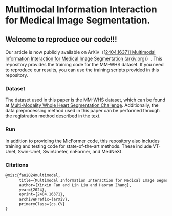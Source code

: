 # Multimodal Information Interaction for Medical Image Segmentation.

## Welcome to reproduce our code!!!

Our article is now publicly available on ArXiv（[[2404.16371\] Multimodal Information Interaction for Medical Image Segmentation (arxiv.org)](https://arxiv.org/abs/2404.16371)）. This repository provides the training code for the MM-WHS dataset. If you need to reproduce our results, you can use the training scripts provided in this repository.



### Dataset

The dataset used in this paper is the MM-WHS dataset, which can be found at [Multi-Modality Whole Heart Segmentation Challenge](https://zmiclab.github.io/zxh/0/mmwhs/). Additionally, the data preprocessing method used in this paper can be performed through the registration method described in the text.

### Run

In addition to providing the MicFormer code, this repository also includes training and testing code for state-of-the-art methods. These include VT-Unet, Swin-Unet, SwinUneter, nnFormer, and MedNeXt.



### Citations

```latex
@misc{fan2024multimodal,
      title={Multimodal Information Interaction for Medical Image Segmentation}, 
      author={Xinxin Fan and Lin Liu and Haoran Zhang},
      year={2024},
      eprint={2404.16371},
      archivePrefix={arXiv},
      primaryClass={cs.CV}
}
```

